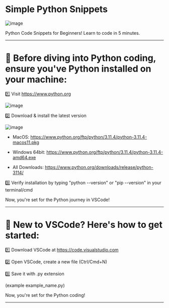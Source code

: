 # Simple Python Snippets

![image](https://github.com/VellVoid/simple-python-snippets/assets/137341548/13e810ba-f352-44d9-8068-bd8c5710e966)


 Python Code Snippets for Beginners!
 Learn to code in 5 minutes.

 ___


# 🐍 Before diving into Python coding, ensure you've Python installed on your machine:

1️⃣ Visit https://www.python.org

![image](https://github.com/VellVoid/intermediate-py-snippets/assets/137341548/b78556bd-e6b2-4955-b7cc-4651644eee99)


2️⃣ Download & install the latest version

![image](https://github.com/VellVoid/intermediate-py-snippets/assets/137341548/4ec72d48-4498-4251-b435-dcf08b1b6285)

- MacOS: https://www.python.org/ftp/python/3.11.4/python-3.11.4-macos11.pkg

- Windows 64bit: https://www.python.org/ftp/python/3.11.4/python-3.11.4-amd64.exe

- All Downloads: https://www.python.org/downloads/release/python-3114/



3️⃣ Verify installation by typing "python --version" or "pip --version" in your terminal/cmd


Now, you're set for the Python journey in VSCode!

___

# 🐍 New to VSCode? Here's how to get started:

1️⃣ Download VSCode at https://code.visualstudio.com

2️⃣ Open VSCode, create a new file (Ctrl/Cmd+N)

3️⃣ Save it with .py extension

(example example_name.py)

Now, you're set for the Python coding!

___

